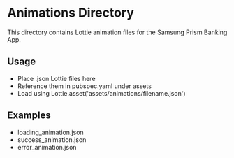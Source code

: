 # Animations Directory

This directory contains Lottie animation files for the Samsung Prism Banking App.

## Usage
- Place .json Lottie files here
- Reference them in pubspec.yaml under assets
- Load using Lottie.asset('assets/animations/filename.json')

## Examples
- loading_animation.json
- success_animation.json
- error_animation.json